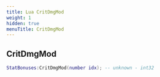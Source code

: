 ```yaml
---
title: Lua CritDmgMod
weight: 1
hidden: true
menuTitle: CritDmgMod
---
```

## CritDmgMod
```lua
StatBonuses:CritDmgMod(number idx); -- unknown - int32
```